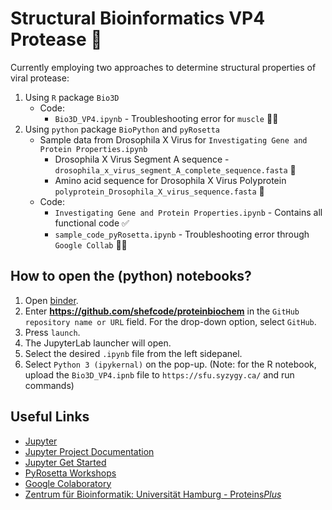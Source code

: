 # Structural Bioinformatics VP4 Protease :microbe:
Currently employing two approaches to determine structural properties of viral protease:
1. Using `R` package `Bio3D`
    - Code:
      - `Bio3D_VP4.ipynb` - Troubleshooting error for `muscle` :construction_worker_woman:
2. Using `python` package `BioPython` and `pyRosetta`
    - Sample data from Drosophila X Virus for `Investigating Gene and Protein Properties.ipynb`
      - Drosophila X Virus Segment A sequence - `drosophila_x_virus_segment_A_complete_sequence.fasta`  	:dna:
      - Amino acid sequence for Drosophila X Virus Polyprotein `polyprotein_Drosophila_X_virus_sequence.fasta` 	:dna:
    - Code:
      - `Investigating Gene and Protein Properties.ipynb` - Contains all functional code :white_check_mark:
      - `sample_code_pyRosetta.ipynb` - Troubleshooting error through `Google Collab` :construction_worker_woman:

## How to open the (python) notebooks?
1. Open [binder](https://mybinder.org/).
2. Enter **https://github.com/shefcode/proteinbiochem** in the `GitHub repository name or URL` field. For the drop-down option, select `GitHub`.
3. Press `launch`.
4. The JupyterLab launcher will open.
5. Select the desired `.ipynb` file from the left sidepanel.
6. Select `Python 3 (ipykernal)` on the pop-up. (Note: for the R notebook, upload the `Bio3D_VP4.ipnb` file to `https://sfu.syzygy.ca/` and run commands)

## Useful Links
- [Jupyter](https://jupyter.org/)
- [Jupyter Project Documentation](https://docs.jupyter.org/en/latest/)
- [Jupyter Get Started](https://docs.jupyter.org/en/latest/start/index.html)
- [PyRosetta Workshops](https://rosettacommons.github.io/PyRosetta.notebooks/)
- [Google Colaboratory](https://colab.research.google.com/)
- [Zentrum für Bioinformatik: Universität Hamburg - Proteins*Plus* ](https://proteins.plus/)
